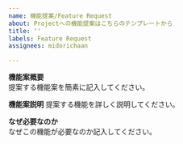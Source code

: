 ```yaml
---
name: 機能提案/Feature Request
about: Projectへの機能提案はこちらのテンプレートから
title: ''
labels: Feature Request
assignees: midorichaan

---
```


**機能案概要**  
提案する機能案を簡素に記入してください。  

**機能案説明**
提案する機能を詳しく説明してください。  

**なぜ必要なのか**  
なぜこの機能が必要なのか記入してください。
